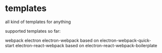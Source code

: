 # templates
all kind of templates for anything

supported templates so far:

webpack
electron
electron-webpack based on electron-webpack-quick-start
electron-react-webpack based on electron-react-webpack-boilerplate
